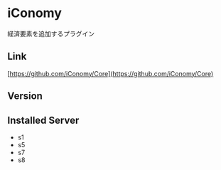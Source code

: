 # iConomy
経済要素を追加するプラグイン

## Link
[https://github.com/iConomy/Core](https://github.com/iConomy/Core)

## Version

## Installed Server
- s1
- s5
- s7
- s8
